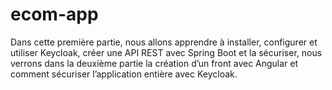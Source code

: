# ecom-app
Dans cette première partie, nous allons apprendre à installer, configurer et utiliser Keycloak, créer une API REST avec Spring Boot et la sécuriser, nous verrons dans la deuxième partie la création d’un front avec Angular et comment sécuriser l’application entière avec Keycloak.
